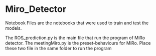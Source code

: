# Miro_Detector

Notebook Files are the notebooks that were used to train and test the models.


The ROS_prediction.py is the main file that run the program of MiRo detector. The meetingMiro.py is the preset-behaviours for MiRo. Place these two file in the same folder to run the program
